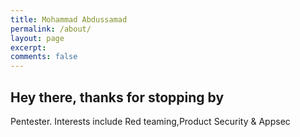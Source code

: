 ```yaml
---
title: Mohammad Abdussamad
permalink: /about/
layout: page
excerpt:
comments: false
---
```


## Hey there, thanks for stopping by
Pentester. Interests include Red teaming,Product Security & Appsec
